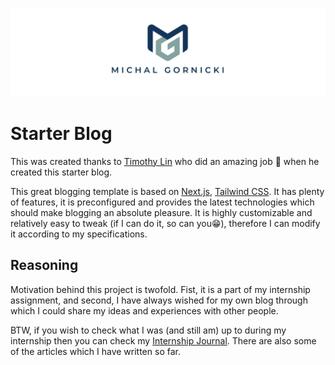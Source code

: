 ![banner](/public/static/images/banner.png)

# Starter Blog

This was created thanks to [Timothy Lin](https://www.timrlx.com) who did an amazing job 👏 when he created this starter blog.

This great blogging template is based on [Next.js](https://nextjs.org/), [Tailwind CSS](https://tailwindcss.com/). It has plenty of features, it is preconfigured and provides the latest technologies which should make blogging an absolute pleasure. It is highly customizable and relatively easy to tweak (if I can do it, so can you😁), therefore I can modify it according to my specifications.

## Reasoning

Motivation behind this project is twofold. Fist, it is a part of my internship assignment, and second, I have always wished for my own blog through which I could share my ideas and experiences with other people.

BTW, if you wish to check what I was (and still am) up to during my internship then you can check my [Internship Journal](https://michals-corner.vercel.app/). There are also some of the articles which I have written so far.
